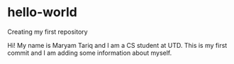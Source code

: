 # hello-world
Creating my first repository 

Hi! My name is Maryam Tariq and I am a CS student at UTD. This is my first commit and I am adding some information about myself. 
